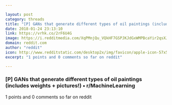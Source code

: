 ```yaml
---

layout: post
category: threads
title: "[P] GANs that generate different types of oil paintings (includes weights + pictures!)"
date: 2018-01-24 23:13:10
link: https://vrhk.co/2rF6U4G
image: https://i.redditmedia.com/XqPMnjQu_VQkHF7GSPJKJdGxWMPBcaYir2qsXJNl00c.jpg?w=320&s=f828286da2cc02c98d5ae473b127e35b
domain: reddit.com
author: "reddit"
icon: http://www.redditstatic.com/desktop2x/img/favicon/apple-icon-57x57.png
excerpt: "1 points and 0 comments so far on reddit"

---
```


### [P] GANs that generate different types of oil paintings (includes weights + pictures!) • r/MachineLearning

1 points and 0 comments so far on reddit